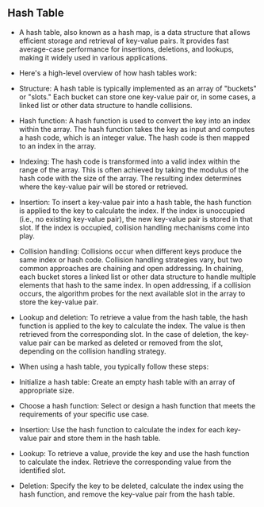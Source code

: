 ## Hash Table
- A hash table, also known as a hash map, is a data structure that allows efficient storage and retrieval of key-value pairs. It provides fast average-case performance for insertions, deletions, and lookups, making it widely used in various applications.

- Here's a high-level overview of how hash tables work:

* Structure: A hash table is typically implemented as an array of "buckets" or "slots." Each bucket can store one key-value pair or, in some cases, a linked list or other data structure to handle collisions.

* Hash function: A hash function is used to convert the key into an index within the array. The hash function takes the key as input and computes a hash code, which is an integer value. The hash code is then mapped to an index in the array.

* Indexing: The hash code is transformed into a valid index within the range of the array. This is often achieved by taking the modulus of the hash code with the size of the array. The resulting index determines where the key-value pair will be stored or retrieved.

* Insertion: To insert a key-value pair into a hash table, the hash function is applied to the key to calculate the index. If the index is unoccupied (i.e., no existing key-value pair), the new key-value pair is stored in that slot. If the index is occupied, collision handling mechanisms come into play.

* Collision handling: Collisions occur when different keys produce the same index or hash code. Collision handling strategies vary, but two common approaches are chaining and open addressing. In chaining, each bucket stores a linked list or other data structure to handle multiple elements that hash to the same index. In open addressing, if a collision occurs, the algorithm probes for the next available slot in the array to store the key-value pair.

* Lookup and deletion: To retrieve a value from the hash table, the hash function is applied to the key to calculate the index. The value is then retrieved from the corresponding slot. In the case of deletion, the key-value pair can be marked as deleted or removed from the slot, depending on the collision handling strategy.

- When using a hash table, you typically follow these steps:

* Initialize a hash table: Create an empty hash table with an array of appropriate size.

* Choose a hash function: Select or design a hash function that meets the requirements of your specific use case.

* Insertion: Use the hash function to calculate the index for each key-value pair and store them in the hash table.

* Lookup: To retrieve a value, provide the key and use the hash function to calculate the index. Retrieve the corresponding value from the identified slot.

* Deletion: Specify the key to be deleted, calculate the index using the hash function, and remove the key-value pair from the hash table.
